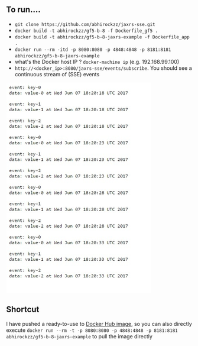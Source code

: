 ## To run....

- `git clone https://github.com/abhirockzz/jaxrs-sse.git` 
- `docker build -t abhirockzz/gf5-b-8 -f Dockerfile_gf5 .`
- `docker build -t abhirockzz/gf5-b-8-jaxrs-example -f Dockerfile_app .`
- `docker run --rm -itd -p 8080:8080 -p 4848:4848 -p 8181:8181 abhirockzz/gf5-b-8-jaxrs-example`
- what's the Docker host IP ? `docker-machine ip` (e.g. 192.168.99.100)
- `http://<docker_ip>:8080/jaxrs-sse/events/subscribe`. You should see a continuous stream of (SSE) events

![](jaxrs-sse.jpg)

## Shortcut

I have pushed a ready-to-use to [Docker Hub image](https://hub.docker.com/r/abhirockzz/gf5-b-8-jaxrs-example/), so you can also directly execute `docker run --rm -t -p 8080:8080 -p 4848:4848 -p 8181:8181 abhirockzz/gf5-b-8-jaxrs-example` to pull the image directly
